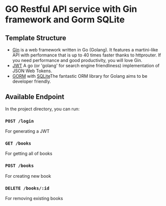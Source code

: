 # GO Restful API service with Gin framework and Gorm SQLite

## Template Structure

- [Gin](github.com/gin-gonic/gin) is a web framework written in Go (Golang). It features a martini-like API with performance that is up to 40 times faster thanks to httprouter. If you need performance and good productivity, you will love Gin.
- [JWT](github.com/golang-jwt/jwt) A go (or 'golang' for search engine friendliness) implementation of JSON Web Tokens.
- [GORM](https://gorm.io/index.html) with [SQLite](https://gorm.io/docs/connecting_to_the_database.html#SQLite)The fantastic ORM library for Golang aims to be developer friendly.

## Available Endpoint

In the project directory, you can run:

### `POST /login`

For generating a JWT

### `GET /books`

For getting all of books

### `POST /books`

For creating new book

### `DELETE /books/:id`

For removing existing books
